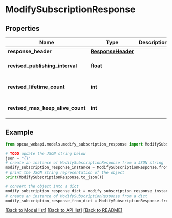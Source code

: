 # ModifySubscriptionResponse


## Properties

Name | Type | Description | Notes
------------ | ------------- | ------------- | -------------
**response_header** | [**ResponseHeader**](ResponseHeader.md) |  | [optional] 
**revised_publishing_interval** | **float** |  | [optional] [default to 0]
**revised_lifetime_count** | **int** |  | [optional] [default to 0]
**revised_max_keep_alive_count** | **int** |  | [optional] [default to 0]

## Example

```python
from opcua_webapi.models.modify_subscription_response import ModifySubscriptionResponse

# TODO update the JSON string below
json = "{}"
# create an instance of ModifySubscriptionResponse from a JSON string
modify_subscription_response_instance = ModifySubscriptionResponse.from_json(json)
# print the JSON string representation of the object
print(ModifySubscriptionResponse.to_json())

# convert the object into a dict
modify_subscription_response_dict = modify_subscription_response_instance.to_dict()
# create an instance of ModifySubscriptionResponse from a dict
modify_subscription_response_from_dict = ModifySubscriptionResponse.from_dict(modify_subscription_response_dict)
```
[[Back to Model list]](../README.md#documentation-for-models) [[Back to API list]](../README.md#documentation-for-api-endpoints) [[Back to README]](../README.md)


